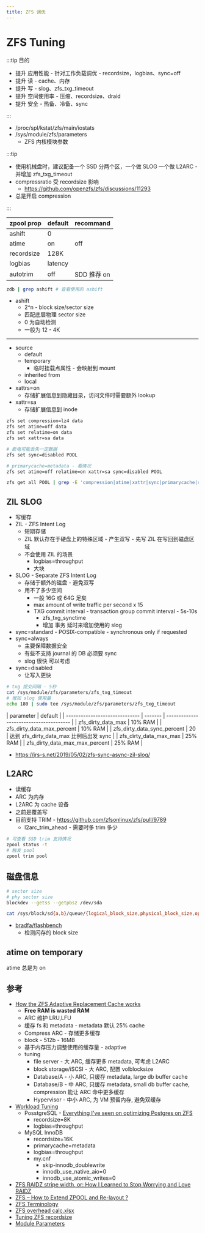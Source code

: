 ```yaml
---
title: ZFS 调优
---
```


# ZFS Tuning

:::tip 目的

- 提升 应用性能 - 针对工作负载调优 - recordsize，logbias、sync=off
- 提升 读 - cache、内存
- 提升 写 - slog、zfs_txg_timeout
- 提升 空间使用率 - 压缩、recordsize、draid
- 提升 安全 - 热备、冷备、sync

:::

- /proc/spl/kstat/zfs/main/iostats
- /sys/module/zfs/parameters
  - ZFS 内核模块参数

:::tip

- 使用机械盘时，建议配备一个 SSD 分两个区，一个做 SLOG 一个做 L2ARC - 并增加 zfs_txg_timeout
- compressratio 受 recordsize 影响
  - https://github.com/openzfs/zfs/discussions/11293
- 总是开启 compression

:::

| zpool prop | default | recommand   |
| ---------- | ------- | ----------- |
| ashift     | 0       |             |
| atime      | on      | off         |
| recordsize | 128K    |
| logbias    | latency |
| autotrim   | off     | SDD 推荐 on |

```bash
zdb | grep ashift # 查看使用的 ashift
```

- ashift
  - 2^n - block size/sector size
  - 匹配底层物理 sector size
  - 0 为自动检测
  - 一般为 12 - 4K

---

- source
  - default
  - temporary
    - 临时挂载点属性 - 会映射到 mount
  - inherited from
  - local
- xattrs=on
  - 存储扩展信息到隐藏目录，访问文件时需要额外 lookup
- xattr=sa
  - 存储扩展信息到 inode

```bash
zfs set compression=lz4 data
zfs set atime=off data
zfs set relatime=on data
zfs set xattr=sa data

# 断电可能丢失一定数据
zfs set sync=disabled POOL

# primarycache=metadata - 看情况
zfs set atime=off relatime=on xattr=sa sync=disabled POOL

zfs get all POOL | grep -E 'compression|atime|xattr|sync|primarycache|recordsize'
```

## ZIL SLOG

- 写缓存
- ZIL - ZFS Intent Log
  - 短期存储
  - ZIL 默认存在于硬盘上的特殊区域 - 产生双写 - 先写 ZIL 在写回到磁盘区域
  - 不会使用 ZIL 的场景
    - logbias=throughput
    - 大块
- SLOG - Separate ZFS Intent Log
  - 存储于额外的磁盘 - 避免双写
  - 用不了多少空间
    - 一般 16G 或 64G 足矣
    - max amount of write traffic per second x 15
    - TXG commit interval - transaction group commit interval - 5s-10s
      - zfs_txg_synctime
      - 增加 事务 延时来增加使用的 slog
- sync=standard - POSIX-compatible - synchronous only if requested
- sync=always
  - 主要保障数据安全
  - 有些不支持 journal 的 DB 必须要 sync
  - slog 很快 可以考虑
- sync=disabled
  - 让写入更快

```bash
# txg 提交间隔 - 5秒
cat /sys/module/zfs/parameters/zfs_txg_timeout
# 增加 slog 使用量
echo 180 | sudo tee /sys/module/zfs/parameters/zfs_txg_timeout
```

| parameter                      | default |
| ------------------------------ | ------- | --------------------------------------- |
| zfs_dirty_data_max             | 10% RAM |
| zfs_dirty_data_max_percent     | 10% RAM |
| zfs_dirty_data_sync_percent    | 20      | 达到 zfs_dirty_data_max 比例后出发 sync |
| zfs_dirty_data_max_max         | 25% RAM |
| zfs_dirty_data_max_max_percent | 25% RAM |

- https://jrs-s.net/2019/05/02/zfs-sync-async-zil-slog/

## L2ARC

- 读缓存
- ARC 为内存
- L2ARC 为 cache 设备
- 之前是覆盖写
- 目前支持 TRIM - https://github.com/zfsonlinux/zfs/pull/9789
  - l2arc_trim_ahead - 需要时多 trim 多少

```bash
# 可查看 SSD trim 支持情况
zpool status -t
# 触发 pool
zpool trim pool
```

## 磁盘信息

```bash
# sector size
# phy sector size
blockdev --getss --getpbsz /dev/sda

cat /sys/block/sd{a,b}/queue/{logical_block_size,physical_block_size,optimal_io_size}
```

- [bradfa/flashbench](https://github.com/bradfa/flashbench)
  - 检测闪存的 block size

## atime on temporary

atime 总是为 on

## 参考

- [How the ZFS Adaptive Replacement Cache works](https://www.youtube.com/watch?v=1Wo3i2gkAIk)
  - **Free RAM is wasted RAM**
  - ARC 维护 LRU,LFU
  - 缓存 fs 和 metadata - metadata 默认 25% cache
  - Compress ARC - 存储更多缓存
  - block - 512b - 16MB
  - 基于内存压力调整使用的缓存量 - adaptive
  - tuning
    - file server - 大 ARC, 缓存更多 metadata, 可考虑 L2ARC
    - block storage/iSCSI - 大 ARC, 配置 volblocksize
    - Database/A - 小 ARC, 只缓存 metadata, large db buffer cache
    - Database/B - 中 ARC, 只缓存 metadata, small db buffer cache, compression 能让 ARC 命中更多缓存
    - Hypervisor - 中小 ARC, 为 VM 预留内存, 避免双缓存
- [Workload Tuning](https://openzfs.github.io/openzfs-docs/Performance%20and%20Tuning/Workload%20Tuning.html)
  - PosstgreSQL - [Everything I've seen on optimizing Postgres on ZFS](https://vadosware.io/post/everything-ive-seen-on-optimizing-postgres-on-zfs-on-linux/)
    - recordsize=8K
    - logbias=throughput
  - MySQL InnoDB
    - recordsize=16K
    - primarycache=metadata
    - logbias=throughput
    - my.cnf
      - skip-innodb_doublewrite
      - innodb_use_native_aio=0
      - innodb_use_atomic_writes=0
- [ZFS RAIDZ stripe width, or: How I Learned to Stop Worrying and Love RAIDZ](https://www.delphix.com/blog/delphix-engineering/zfs-raidz-stripe-width-or-how-i-learned-stop-worrying-and-love-raidz)
- [ZFS – How to Extend ZPOOL and Re-layout ?](https://www.unixarena.com/2013/07/zfs-how-to-extend-zpool-and-re-layout.html)
- [ZFS Terminology](https://docs.oracle.com/cd/E23824_01/html/821-1448/ftyue.html)
- [ZFS overhead calc.xlsx](https://docs.google.com/spreadsheets/d/1pdu_X2tR4ztF6_HLtJ-Dc4ZcwUdt6fkCjpnXxAEFlyA)
- [Tuning ZFS recordsize](https://blogs.oracle.com/roch/tuning-zfs-recordsize)
- [Module Parameters](https://openzfs.github.io/openzfs-docs/Performance%20and%20Tuning/Module%20Parameters.html)
